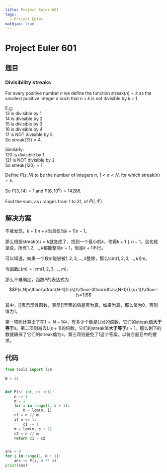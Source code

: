 ```yaml
---
title: Project Euler 601
tags:
  - Project Euler
mathjax: true
---
```

<escape><!-- more --></escape>
    
# Project Euler 601
## 题目
### Divisibility streaks



For every positive number $n$ we define the function  $\text{streak}(n)=k$   as the smallest positive integer $k$ such that $n+k$ is not divisible by $k+1$.

E.g:<br />
$13$ is divisible by $1$ <br />
$14$ is divisible by $2$ <br />
$15$ is divisible by $3$ <br />
$16$ is divisible by $4$ <br />
$17$ is NOT divisible by $5$ <br />
So $\text{streak}(13) = 4$. <br /> 

Similarly:<br />
$120$ is divisible by $1$ <br />
$121$ is NOT divisible by $2$ <br />
So $\text{streak}(120) = 1$.


Define $P(s, N)$ to be the number of integers $n$, $1 < n < N$, for which $\text{streak}(n) = s$.

So $P(3, 14) = 1$ and $P(6, 10^6) = 14286$.


Find the sum, as $i$ ranges from $1$ to $31$, of $P(i, 4^i)$.


## 解决方案

不难发现，$k+1|n+k$当且仅当$k+1|n-1$。

那么根据$\text{streak}(n)=k$就变成了，找到一个最小的$k$，使得$k+1\nmid n-1$。这也就是说，所有$1,2,\dots,k$都能整除$n-1$，但是$k+1$不行。

可以知道，如果一个数$m$能够被$1,2,3,\dots,k$整除，那么$\text{lcm}(1,2,3,\dots,k)|m$。

令函数$L(m)=\text{lcm}(1,2,3,\dots,m)$。

那么不难确定，函数$P$的表达式为

$$P(s,N)=\lfloor\dfrac{N-1}{L(s)}\rfloor-\lfloor\dfrac{N-1}{L(s+1)}\rfloor-[s=1]$$

其中，$[]$表示示性函数，表示$[]$里面的值是否为真，如果为真，那么值为$0$，否则值为$1$。

第一项则计算出了在$1\sim N-1$中，有多少个数是$L(s)$的倍数，它们的$\text{streak}$值**大于等于**$s$。第二项则减去$L(s+1)$的倍数，它们的$\text{streak}$值**大于等于**$s+1$。那么剩下的数就确保了它们的$\text{streak}$值为$s$。第三项则避免了$1$这个答案，以符合题目中的要求。


## 代码


```py
from tools import lcm

N = 31


def P(s: int, n: int):
    n -= 1
    m = 1
    for i in range(1, s + 1):
        m = lcm(m, i)
    c1 = n // m
    if m == 1:
        c1 -= 1
    m = lcm(m, s + 1)
    c2 = n // m
    return c1 - c2


ans = 0
for i in range(1, N + 1):
    ans += P(i, 4 ** i)
print(ans)


```